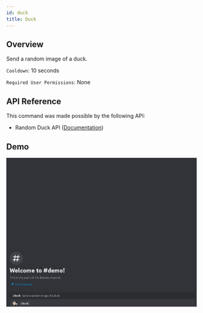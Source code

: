 ```yaml
---
id: duck
title: Duck
---
```


## Overview

Send a random image of a duck.

`Cooldown`: 10 seconds

`Required User Permissions`: None

## API Reference

This command was made possible by the following API:

- Random Duck API ([Documentation](https://random-d.uk/api))

## Demo

![Duck Command Demo GIF](../../../public/images/duck.gif)
